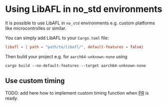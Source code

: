 # Using LibAFL in no_std environments

It is possible to use LibAFL in `no_std` environments e.g. custom platforms like microcontrolles or similar.

You can simply add LibAFL to your `Cargo.toml` file:

```toml
libafl = { path = "path/to/libafl/", default-features = false}
```

Then build your project e.g. for `aarch64-unknown-none` using
```
cargo build --no-default-features --target aarch64-unknown-none
```

## Use custom timing

TODO: add here how to implement custom timing function when [PR](https://github.com/AFLplusplus/LibAFL/pull/281) is ready.